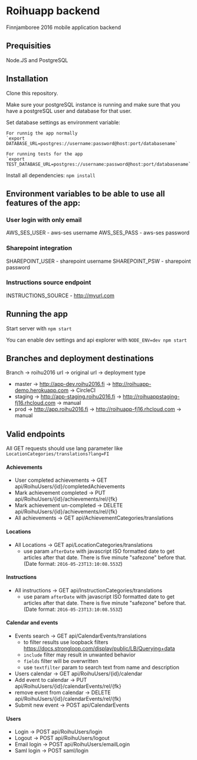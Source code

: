 # Roihuapp backend

Finnjamboree 2016 mobile application backend

## Prequisities

Node.JS and PostgreSQL

## Installation

Clone this repository.

Make sure your postgreSQL instance is running and make sure that you have a postgreSQL user and database for that user.

Set database settings as environment variable:
    
    For runnig the app normally
    `export DATABASE_URL=postgres://username:password@host:port/databasename`

    For running tests for the app
    `export TEST_DATABASE_URL=postgres://username:password@host:port/databasename`

Install all dependencies:
    `npm install`

## Environment variables to be able to use all features of the app:

### User login with only email

AWS_SES_USER - aws-ses username
AWS_SES_PASS - aws-ses password

### Sharepoint integration

SHAREPOINT_USER - sharepoint username
SHAREPOINT_PSW  - sharepoint password

### Instructions source endpoint

INSTRUCTIONS_SOURCE - http://myurl.com

## Running the app

Start server with `npm start`

You can enable dev settings and api explorer with `NODE_ENV=dev npm start`

## Branches and deployment destinations

Branch -> roihu2016 url -> original url -> deployment type

* master -> http://app-dev.roihu2016.fi -> http://roihuapp-demo.herokuapp.com -> CircleCI
* staging -> http://app-staging.roihu2016.fi -> http://roihuappstaging-fj16.rhcloud.com -> manual
* prod -> http://app.roihu2016.fi -> http://roihuapp-fj16.rhcloud.com -> manual

## Valid endpoints

All GET requests should use lang parameter like `LocationCategories/translations?lang=FI`

#### Achievements

* User completed achievements -> GET api/RoihuUsers/{id}/completedAchievements
* Mark achievement completed -> PUT api/RoihuUsers/{id}/achievements/rel/{fk}
* Mark achievement un-completed -> DELETE api/RoihuUsers/{id}/achievements/rel/{fk}
* All achievements -> GET api/AchievementCategories/translations

#### Locations

* All Locations -> GET api/LocationCategories/translations
    * use param `afterDate` with javascript ISO formatted date to get articles after that date. There is five minute "safezone" before that. (Date format: `2016-05-23T13:10:08.553Z`)

#### Instructions

* All instructions -> GET api/InstructionCategories/translations
    * use param `afterDate` with javascript ISO formatted date to get articles after that date. There is five minute "safezone" before that. (Date format: `2016-05-23T13:10:08.553Z`)

#### Calendar and events

* Events search -> GET api/CalendarEvents/translations
    * to filter results use loopback filters https://docs.strongloop.com/display/public/LB/Querying+data 
    * `include` filter may result in unwanted behavior
    * `fields` filter will be overwritten
    * use `textfilter` param to search text from name and description
* Users calendar -> GET api/RoihuUsers/{id}/calendar
* Add event to calendar -> PUT api/RoihuUsers/{id}/calendarEvents/rel/{fk}
* remove event from calendar -> DELETE api/RoihuUsers/{id}/calendarEvents/rel/{fk}
* Submit new event -> POST api/CalendarEvents

#### Users

* Login -> POST api/RoihuUsers/login
* Logout ->  POST api/RoihuUsers/logout
* Email login -> POST api/RoihuUsers/emailLogin
* Saml login -> POST saml/login
